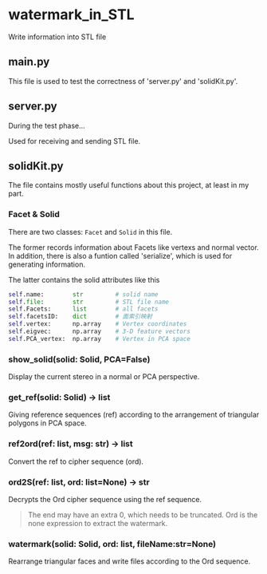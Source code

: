 # watermark_in_STL
Write information into STL file

## main.py
This file is used to test the correctness of 'server.py' and 'solidKit.py'.

## server.py
During the test phase...

Used for receiving and sending STL file.

## solidKit.py
The file contains mostly useful functions about this project, at least in my part.

### Facet & Solid
There are two classes: `Facet` and `Solid` in this file.

The former records information about Facets like vertexs and normal vector. In addition, there is also a funtion called 'serialize', which is used for generating information.

The latter contains the solid attributes like this
```python
self.name:        str         # solid name
self.file:        str         # STL file name
self.Facets:      list        # all facets
self.facetsID:    dict        # 面索引映射
self.vertex:      np.array    # Vertex coordinates
self.eigvec:      np.array    # 3-D feature vectors
self.PCA_vertex:  np.array    # Vertex in PCA space
```

### show_solid(solid: Solid, PCA=False)
Display the current stereo in a normal or PCA perspective.

### get_ref(solid: Solid) -> list
Giving reference sequences (ref) according to the arrangement of triangular polygons in PCA space.

### ref2ord(ref: list, msg: str) -> list
Convert the ref to cipher sequence (ord).

### ord2S(ref: list, ord: list=None) -> str
Decrypts the Ord cipher sequence using the ref sequence.

> The end may have an extra 0, which needs to be truncated.
> Ord is the none expression to extract the watermark.

### watermark(solid: Solid, ord: list, fileName:str=None)
Rearrange triangular faces and write files according to the Ord sequence.
